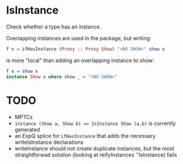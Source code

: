 # IsInstance
Check whether a type has an instance.

Overlapping instances are used in the package, but writing:

```haskell
f x = ifHasInstance (Proxy :: Proxy Show) "<NO SHOW>" show x
```

is more "local" than adding an overlapping instance to show:

```haskell
f x = show x
instance Show x where show _ = "<NO SHOW>"
```

# TODO

* MPTCs
* `instance (Show a, Show b) => IsInstance Show (a,b)` is currently generated
* an ExpQ splice for `ifHasInstance` that adds the necessary writeIsInstance declarations
* writeInstance should not create duplicate instances, but the most straightforwad solution (looking at reifyInstances ''IsInstance) fails
